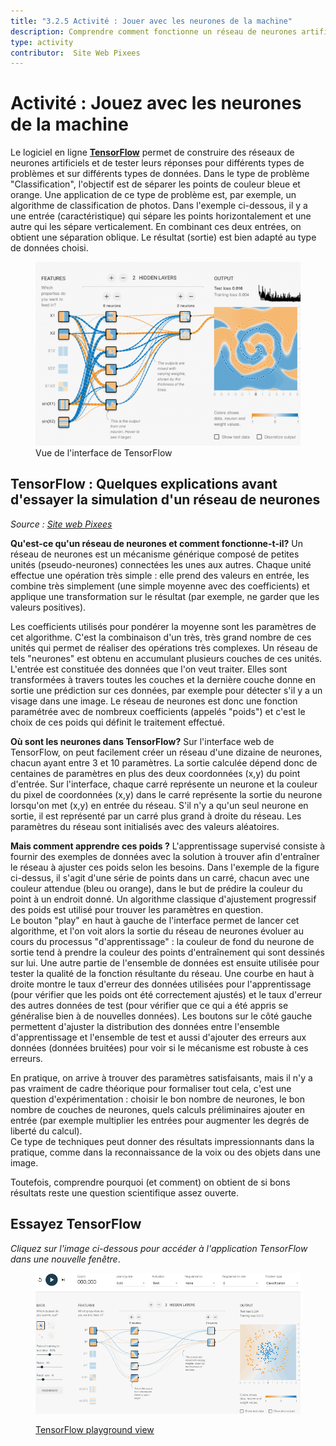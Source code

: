 ```yaml
---
title: "3.2.5 Activité : Jouer avec les neurones de la machine"
description: Comprendre comment fonctionne un réseau de neurones artificiel
type: activity
contributor:  Site Web Pixees 
---
```

# Activité :  Jouez avec les neurones de la machine
Le logiciel en ligne **[TensorFlow](https://www.tensorflow.org/overview/)** permet de construire des réseaux de neurones artificiels et de tester leurs réponses pour différents types de problèmes et sur différents types de données. Dans le type de problème "Classification", l'objectif est de séparer les points de couleur bleue et orange. Une application de ce type de problème est, par exemple, un algorithme de classification de photos. Dans l'exemple ci-dessous, il y a une entrée (caractéristique) qui sépare les points horizontalement et une autre qui les sépare verticalement. En combinant ces deux entrées, on obtient une séparation oblique. Le résultat (sortie) est bien adapté au type de données choisi.

<figure>
  <img src="Images/tensor-flow.png" />
  <figcaption> Vue de l'interface de TensorFlow </figcaption>
</figure>

## TensorFlow : Quelques explications avant d'essayer la simulation d'un réseau de neurones

*Source : [Site web Pixees](https://pixees.fr/jouez-avec-les-neurones-de-la-machine/)*

**Qu'est-ce qu'un réseau de neurones et comment fonctionne-t-il?**
Un réseau de neurones est un mécanisme générique composé de petites unités (pseudo-neurones) connectées les unes aux autres. Chaque unité effectue une opération très simple : elle prend des valeurs en entrée, les combine très simplement (une simple moyenne avec des coefficients) et applique une transformation sur le résultat (par exemple, ne garder que les valeurs positives).

Les coefficients utilisés pour pondérer la moyenne sont les paramètres de cet algorithme. C'est la combinaison d'un très, très grand nombre de ces unités qui permet de réaliser des opérations très complexes. Un réseau de tels "neurones" est obtenu en accumulant plusieurs couches de ces unités. L'entrée est constituée des données que l'on veut traiter. Elles sont transformées à travers toutes les couches et la dernière couche donne en sortie une prédiction sur ces données, par exemple pour détecter s'il y a un visage dans une image. Le réseau de neurones est donc une fonction paramétrée avec de nombreux coefficients (appelés "poids") et c'est le choix de ces poids qui définit le traitement effectué.

**Où sont les neurones dans TensorFlow?**
Sur l'interface web de TensorFlow, on peut facilement créer un réseau d'une dizaine de neurones, chacun ayant entre 3 et 10 paramètres. La sortie calculée dépend donc de centaines de paramètres en plus des deux coordonnées (x,y) du point d'entrée. Sur l'interface, chaque carré représente un neurone et la couleur du pixel de coordonnées (x,y) dans le carré représente la sortie du neurone lorsqu'on met (x,y) en entrée du réseau. S'il n'y a qu'un seul neurone en sortie, il est représenté par un carré plus grand à droite du réseau. Les paramètres du réseau sont initialisés avec des valeurs aléatoires.

**Mais comment apprendre ces poids ?**
L'apprentissage supervisé consiste à fournir des exemples de données avec la solution à trouver afin d'entraîner le réseau à ajuster ces poids selon les besoins. Dans l'exemple de la figure ci-dessus, il s'agit d'une série de points dans un carré, chacun avec une couleur attendue (bleu ou orange), dans le but de prédire la couleur du point à un endroit donné.  Un algorithme classique d'ajustement progressif des poids est utilisé pour trouver les paramètres en question.  
Le bouton "play" en haut à gauche de l'interface permet de lancer cet algorithme, et l'on voit alors la sortie du réseau de neurones évoluer au cours du processus "d'apprentissage" : la couleur de fond du neurone de sortie tend à prendre la couleur des points d'entraînement qui sont dessinés sur lui. Une autre partie de l'ensemble de données est ensuite utilisée pour tester la qualité de la fonction résultante du réseau. Une courbe en haut à droite montre le taux d'erreur des données utilisées pour l'apprentissage (pour vérifier que les poids ont été correctement ajustés) et le taux d'erreur des autres données de test (pour vérifier que ce qui a été appris se généralise bien à de nouvelles données). Les boutons sur le côté gauche permettent d'ajuster la distribution des données entre l'ensemble d'apprentissage et l'ensemble de test et aussi d'ajouter des erreurs aux données (données bruitées) pour voir si le mécanisme est robuste à ces erreurs.

En pratique, on arrive à trouver des paramètres satisfaisants, mais il n'y a pas vraiment de cadre théorique pour formaliser tout cela, c'est une question d'expérimentation : choisir le bon nombre de neurones, le bon nombre de couches de neurones, quels calculs préliminaires ajouter en entrée (par exemple multiplier les entrées pour augmenter les degrés de liberté du calcul).  
Ce type de techniques peut donner des résultats impressionnants dans la pratique, comme dans la reconnaissance de la voix ou des objets dans une image.

Toutefois, comprendre pourquoi (et comment) on obtient de si bons résultats reste une question scientifique assez ouverte.

## Essayez TensorFlow

_Cliquez sur l'image ci-dessous pour accéder à l'application TensorFlow dans une nouvelle fenêtre_.

<a href="https://playground.tensorflow.org/#activation=tanh&amp;batchSize=8&amp;dataset=circle&amp;regDataset=reg-plane&amp;learningRate=0.03&amp;regularizationRate=0&amp;noise=10&amp;networkShape=5,2&amp;seed=0.02708&amp;showTestData=false&amp;discretize=false&amp;percTrainData=50&amp;x=true&amp;y=true&amp;xTimesY=false&amp;xSquared=false&amp;ySquared=false&amp;cosX=false&amp;sinX=false&amp;cosY=false&amp;sinY=false&amp;collectStats=false&amp;problem=classification&amp;initZero=false&amp;hideText=false;" target="_blank"><figure>
  <img src="Images/playground-TensorFlow.png">
  <figcaption> TensorFlow playground view </figcaption>
</figure></a>
